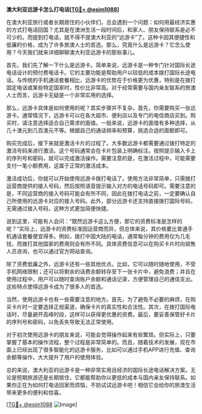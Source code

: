 **澳大利亚远游卡怎么打电话[[TG💪+ @esim1088](https://t.me/s/esim1088)]**

在澳大利亚旅行或者长期居住的小伙伴们，总会遇到一个问题：如何用最经济实惠的方式打电话回国？尤其是在澳洲生活一段时间后，和家人、朋友保持联系是必不可少的。而提到打电话，就不得不提澳大利亚的“远游卡”了。这种卡因其便捷性和低廉的价格，成为了许多旅澳人士的首选。那么，究竟什么是远游卡？它怎么使用？今天我们就来详细聊聊澳大利亚远游卡的那些事儿。

首先，我们先了解一下什么是远游卡。简单来说，远游卡是一种专门针对国际长途电话设计的预付费电话卡。它的主要功能是帮助用户以较低的成本拨打国际长途电话。与传统的手机通话套餐相比，远游卡的优势在于价格更为优惠，特别是在拨打固定电话或某些特定国家时，性价比非常高。对于经常需要与国内亲友联系的旅澳人士而言，远游卡无疑是一个非常实用的选择。

那么，远游卡具体是如何使用的呢？其实步骤并不复杂。首先，你需要购买一张远游卡。通常情况下，远游卡可以在各大超市、便利店以及专门的电信商店买到。购买时，请注意选择适合自己需求的面值。一般来说，远游卡的面值有多种选择，从几十澳元到几百澳元不等。根据自己的通话频率和预算，挑选合适的面额即可。

购买完成后，接下来就是激活卡片的过程了。大多数远游卡都需要通过拨打特定的激活号码来进行激活。这个号码通常会在卡片包装上明确标注。按照提示输入卡上的序列号和密码，就可以完成激活操作。需要注意的是，在激活过程中，可能需要支付一笔小额费用，这属于正常的激活成本。

激活成功后，你就可以开始使用远游卡拨打电话了。使用方法非常简单，只需拨打运营商提供的接入号码，然后按照语音提示输入对方的电话号码即可。需要注意的是，不同运营商的接入号码可能会有所不同，因此在拨打电话之前，一定要确认自己所使用的远游卡对应的接入号码。此外，部分远游卡还支持直接拨打国际号码，无需通过接入号码，这种方式更加简便快捷。

说到这里，可能有人会问：“既然远游卡这么方便，那它的资费标准是怎样的呢？”实际上，远游卡的资费标准因运营商而异，但总体来说，其价格要比普通手机通话套餐便宜得多。例如，拨打中国大陆的电话，通常每分钟的费用仅为几毛钱，而拨打其他国家的费用则会有所不同。具体资费信息可以在购买卡片时向销售人员咨询，也可以通过官方网站查询。

除了资费低廉之外，远游卡还有一些其他优点。比如，它可以随时随地使用，不受手机网络限制；还可以将剩余的话费余额转存至下一张卡片中，避免浪费；并且在使用过程中，用户可以随时查询账户余额和通话记录，方便管理自己的通信支出。这些特点使得远游卡成为了很多人的首选。

当然，使用远游卡也有一些需要注意的地方。首先，为了避免不必要的麻烦，在购买卡片时一定要选择正规渠道，确保卡片的真实性和合法性。其次，在拨打国际电话时，尽量避开高峰时段，这样可以获得更优惠的资费。最后，要妥善保管好卡片的序列号和密码，以免丢失导致无法正常使用。

对于初次使用远游卡的朋友来说，可能会觉得操作起来有些繁琐。但实际上，只要掌握了基本的操作流程，整个过程是非常简单的。而且，随着技术的发展，现在市面上已经出现了很多智能化的远游卡服务，比如可以通过手机APP进行充值、查询余额等操作，大大提升了用户的使用体验。

总的来说，澳大利亚的远游卡是一种非常实用且经济的国际长途电话解决方案。无论是短期旅游还是长期居住，它都能帮助你以更低的成本与国内亲友保持联系。如果你正在为如何打电话回家而烦恼，不妨试试远游卡吧！相信它会给你的旅澳生活带来更多的便利和惊喜。

[[TG💪+ @esim1088](https://t.me/s/esim1088) ![Image](https://i.postimg.cc/4NQfJmqS/Snipaste-2025-05-13-00-14-12.png)]